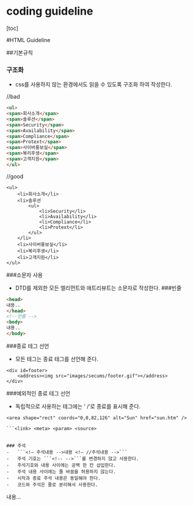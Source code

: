 coding guideline
===========

[toc]

#HTML Guideline

##기본규칙
### 구조화
-	css를 사용하지 않는 환경에서도 읽을 수 있도록 구조화 하여 작성한다.

<label class="bad">//bad</label>

```html
<ul>
<span>회사소개</span>
<span>솔루션</span>
<span>Security</span>
<span>Availability</span>
<span>Compliance</span>
<span>Protext</span>
<span>사이버홍보실</span>
<span>복리후생</span>
<span>고객지원</span>
</ul>
```

<label class="good">//good</label>
```
<ul>
    <li>회사소개</li>
    <li>솔루션
        <ul>
            <li>Security</li>
            <li>Availability</li>
            <li>Compliance</li>
            <li>Protext</li>
        </ul>
    </li>
    <li>사이버홍보실</li>
    <li>복리후생</li>
    <li>고객지원</li>
</ul>
```


###소문자 사용
-	DTD를 제외한 모든 엘리먼트와 애트리뷰트는 소문자로 작성한다.
###빈줄

``` html
<head>
내용..
</head>
<!--빈줄 -->
<body>
내용..
</body>
```


###종료 테그 선언
-	모든 테그는 종료 테그를 선언해 준다.

````
<div id=footer>
    <address><img src="images/secums/footer.gif"></address>
</div>
````

###예외적인 종료 테그 선언
-	독립적으로 사용하는 테그에는 ‘ /’로 종료를 표시해 준다.
```
<area shape="rect" coords="0,0,82,126" alt="Sun" href="sun.htm" />
```

```<area> <base> <br> <col> <command> <embed> <hr> <img> <input> <keygen>
```<link> <meta> <param> <source>


### 주석
-	```<!– 주석내용 -->내용 <!– //주석내용 -->```
-	주석 기호는 ```<!-- -->```를 변경하지 않고 사용한다.
-	주석기호와 내용 사이에는 공백 한 칸 삽입한다.
-	주석 내용 사이에는 줄 바꿈을 허용하지 않는다.
-	시작과 종료 주석 내용은 동일해야 한다.
-	코드와 주석은 줄로 분리해서 사용한다.
````
<!-- 케이스 별 클래스 변화 -->
내용…
<!-- //케이스 별 클래스 변화 -->
<!-- 코드 숨김
내용…. -- >
````


## 구성요소 작성
### 기본규칙
-	class, style을 선언할 때는 제일 뒷 부분에 선언한다.
````
<input type=“text” id=“user_id” title=“사용자ID” class=“input_txt” style=”width:100px”>
````

###	```head<head>```
-	meta, title, link, script, style 순서로 선언한다
````
<head>
    <meta http-equiv=“Content-Type” content=“text/html;charset=utf-8”>
    <title>속보 :: 뉴스</title>
    <link rel=“stylesheet” type=“text/css” href=“css/default.css”>
    <script type=“text/javascript” src=“js/default.js”></script>
    <style type=”text/css”>
        /* 스타일 적용 */
    </style>
</head>
````

###	```link<link>```
-	rel, type, href 순서로 선언한다.
````
<link rel=“stylesheet” type=“text/css” href=“css/default.css”>
````



###	```script<script>```
-	type, src 순서로 선언한다.
````
<script type=“text/javascript” src=“js/default.js”></script>
````
-	페이지 별 부가 기능을 추가해야 하는 경우 각 페이지 하단에 따로 스크립트를 적용한다.


###	```img<img>```
-	src, width, height, title, alt, usemap 순서로 선언한다.
````
<img src=“logo.gif” width=“30” height=“10” title=“고객센터” alt=“고객센터” usemap=“#help”>
````

### ```input<input>```
-	Type이 text인 경우(type – id – title – value – accesskey)
````
<input type=“text” id=“user_id” title =“사용자ID” value =“아이디를 입력하세요” accesskey =“1”>
````
-	Type이 radio, checkbox인 경우(type – name – id – checked)

````
<input type=“radio” name=“vt_align” id =“align_left” checked =“checked” >
<label for=“align_lft”>왼쪽정렬</label>
````
-	type이 file인 경우(type)
````
<input type=“file”>
````
-	Type이 image인 경우(type – src – alt)
````
<input type=“image” src=“img/btn_confirm.gif” alt=“확인”/>
````

-	Type이 button, reset, submit인 경우(type)
````
<input type=“button”>
````

### ```select<select>```
-	동일한 스타일의 박스의 너비값이 다르게 선택적으로 style이용하여 width값 제어
````
<select (id=“ ”) (src=“ ”) styel=“width:100px;”> </script>
````


### 특수문자 코드 변환

-	Entity로 변환하지 않은 특수문자는 오류코드로 판정된다.
-	W3C에서 HTML문서 작성시 특수문자는 반드시 엔티티 코드로 변환할 것을 권고 하고 있다.
-	ex> 꺽쇠(`<,>`),따움표(`“,”`)를 속성으로 인식 할 수 있다


| character | Entity | Name Description|
|-------|:---:|-----------:|
|“	|&quot;		|Quatation mark			|
|&	|&amp;		|Ampersand				 |
|<	|&lt;		|Less-than				 |
|>	|&gt;		|Greater-than			 |
|Ⓒ	|&copy;		|Copyright				 |
|®	|&reg;		|Registered trademark	 |
|™	|&trade;	|Trademark				 |
|×	|&times;	|Multiplication			 |
|÷	|&divide;	|Division				 |


- HTML 4
````html
<!DOCTYPE html>
<head>
    <meta charset="utf-8">
    <meta http-equiv="X-UA-Compatible" content="IE=edge">
    <title></title>
    <meta name="description" content="">
</head>
<body>
</body>
</html>
````
- JSP
````JSP
<%@ page language="java" pageEncoding="UTF-8"%>
<!DOCTYPE html>
<head>
    <meta charset="utf-8">
    <meta http-equiv="X-UA-Compatible" content="IE=edge">
    <title></title>
    <meta name="description" content="">
</head>
<body>
</body>
</html>
````

#	CSS Guideline

##	기본규칙
### 들여쓰기
-	CSS코드를 작성할 때는 들여쓰기는 하지 않는다
````css
#content{border:1px solid #000}
#content.class{color:#000}
````

###	공백
-	쉼표가 구분되는 선택자의 공백은 제거 한다.
-	속성 간 공백 및 속성 값 사이에 공백으로 구분한다.
-	괄호 좌, 우 여백 공백을 제거 한다.

````css
a:hover,a:active,a:focus{text-decoration:underline}
.class p{color:000; line-height:18px}
.class p{color:#000;}
````

### 빈줄
-	의미 있는 객체를 구분하기 위하여 코드 그룹 간 1줄씩 빈 줄을 넣어 구분해 준다
````css
.class1{border:1px solid #000}
.class2 img{border:1px solid #000}
.class2{border:1px solid #000}
.class2 img{border:1px solid #000}}
````

### 줄바꿈
-	선택자, 속성, 속성 값 사이의 줄 바꿈을 하지 않는다
````css
.class1,.class2,.class3{width:100px; color:#000}
````

##	속성선언규칙
###	속성 선언 순서
-	레이아웃과 관련하여 높은 것부터 시작한다.
````css
.sheet01{display:none; overflow:hidden; position:absolute; left:10px; top:15px;
border:solid 1px #000; font-weight:bold;}
.sheet02{position:absolute; left:10px; height:10px; margin:0;
border:solid 1px #000; font-weight:bold}
````

-	레이아웃 -> 보더/배경-> 폰트 -> 기타
-	약식속성 사용 권장 – border, background

````css
.border_style{border:1px solid dotted #000}
````
-	•‘font’ 약식속성은 사용하지 않는다.
````css
.font{font-weight:bold; font-size:12px; font-family:dotum}
````


| category | prefix |
|-------|:---|:
|display		|	화면에 표시되는 속성을 제어
|overflow		|일정한 공간에서 글들이 넘칠때 쓰는 속성
|float			|전체의 흐름에따라 속성들을 정의한다.
|postion		|	위치를 지정해 주는 속성
|z-index		|	속성의 순서 지정해 준다.
|width&height	|크기에 대한 다양한 속성을 지원
|margin&padding	|간격을 지정해 주는 속성
|border			|라인의 크기,스타일을 지정해 주는 속성
|background		|배경에 다양한 속성을 선언
|font			|폰트에 대한 모든 스타일을 지정
|letter-spacing	|글자 사이의 간격을 지정한다.
|etc			|	기타 속성들

````css
    .exmp {
        display: none;
        overflow: . . .;
        float: . . .;
        ....
        letter-spacing : . .;
    }
````

##	주석(작성자표기)

###	적용방법
-	```</* 주석 */>```

```css
/* common */
Body,p,h1,h2,h3,ol,li,dl,dt,dd,table,th,td,form,{margin:0; padding:0;}
/* layout */
#wrap{…}
#header{…}
/* 테이블 스타일 */
.table_tit01{border-top:1px solid #fff}
/* 마이페이지 :: 20130412이수진수정 */
.my_page{width:300px}
````
-	주석은 “/* */”을 변경하지 않고 사용한다.
-	속성의 성격별로 첫 줄에 주석으로 설명
-	주석기호와 주석 내용 사이에 공백 한 칸이 있어야 한다.
-	주석 내용은 한 줄로 간략하게 표현한다.
-	css를 수정할 경우 수정한 사람의 이름,날짜를 표기 한다.

##	브라우저 호환성/핵(Hack) 사용

###	브라우저 호환성이란?
-	동일한 컨텐츠를 브라우저에서 가급적 동일한 화면을 보여주는 것이다

###	핵(Hack)
-	브라우저의 구현 차이나 버그를 이용하여 특정 브라우저만을 대상으로 적용하는 방법
>	상황에 따라서 최소한으로 사용한다.

##	공통표준파일

````css
@charset "utf-8";
/* common */
body,p,h1,h2,h3,h4,h5,h6,ol,li,dl,dt,dd,table,th,td,form,fieldset,legend,input,textarea,button,select{margin:0;padding:0}
body,input,texttarea,select,button,table{font-family:'돋움', Dotum, AppleGothic, sans-serif;font-size:12px}
img,fieldset{border:0}
ul,ol{list-style:none}
em,address{font-style:normal}
a{text-decoration:none}
a:hover,a:active,a:focus{text-decoration:underline}
````
-	CSS를 새로 작성할 때 기본으로 한다.
-	초기화 문장은 변경이 불가하다.


#	Naming Guideline

##	이미지 네이밍
###	이미지(img)이름 지정 하기
-	의미_성격(액션)_숫자
``btn_write_on_01.gif``
-	이미지 명은 소문자로만 사용한다.
-	3단계로 구성한다.
-	구성은 생략 될 수 있으나 위치는 변경하지 않는다.
-	공백 대신 언더스코어(_)를 사용한다.
-	순서가 필요한 이미지 경우

##	Id/class naming
##	예약어

| category | prefix |Detail|
|-------|:---|:---|:
|Background		|bg			|배경 이미지
|Button			|btn		|	버튼 이미지
|TopMenu			|menu		|상단 메뉴 이미지
|LeftMenu		|leftmenu	|왼쪽 메뉴 이미지
|Tab				|tab		|	탭 이미지
|Bullet			|bullet		|의미를 갖지 않고 텍스트와
|Banner			|banner		|배너 이미지
|Line			|line		|라인 이미지
|Icon			|icon		|의미를 갖고 있는 이미지
|Title			|tit		|	타이틀 이미지
|Sample			|sample		|예시, 테스트 용 이미지
|Copyright		|copyright	|카피라이터 이미지


###	Id
-	*#*예약어
````css
#wrap{margin:0}
````
-	지정된 예약어 사용 권장 한다.
-	Id는 스타일로 지정하지 않는다..
-	예약어가 없으면, 의미를 갖도록 규정한다.
-	레이아웃 id의 네이밍은 조합하여 사용할 수 없다.
-	팝업 문서의 레이아웃 예약어 앞에 ‘pop_’를 같이 사용한다

###	레이아웃 예약어

| Id | Detail| 
|-------|:---|:
|#wrap		|전체 감싸는 영역				 |
|#header		|상단 부분					|
|#content	|	컨텐츠 영역				   |
|#left		|왼쪽 영역(베너, 메뉴 부분)	  |
|#right		|오른쪽 영역(베너, 메뉴		   |
|#footer		|하단 카피라이터 부분	   |

````html
<div id=“#wrap”>
    <div id=“header”></div>
    <div id=“content”></div>
    <div id=“footer”></div>
</div>
````










